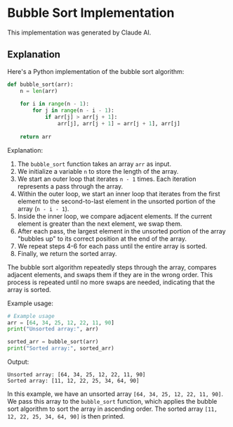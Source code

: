 # Bubble Sort Implementation

This implementation was generated by Claude AI.

## Explanation

Here's a Python implementation of the bubble sort algorithm:

```python
def bubble_sort(arr):
    n = len(arr)
    
    for i in range(n - 1):
        for j in range(n - i - 1):
            if arr[j] > arr[j + 1]:
                arr[j], arr[j + 1] = arr[j + 1], arr[j]
    
    return arr
```

Explanation:
1. The `bubble_sort` function takes an array `arr` as input.
2. We initialize a variable `n` to store the length of the array.
3. We start an outer loop that iterates `n - 1` times. Each iteration represents a pass through the array.
4. Within the outer loop, we start an inner loop that iterates from the first element to the second-to-last element in the unsorted portion of the array (`n - i - 1`).
5. Inside the inner loop, we compare adjacent elements. If the current element is greater than the next element, we swap them.
6. After each pass, the largest element in the unsorted portion of the array "bubbles up" to its correct position at the end of the array.
7. We repeat steps 4-6 for each pass until the entire array is sorted.
8. Finally, we return the sorted array.

The bubble sort algorithm repeatedly steps through the array, compares adjacent elements, and swaps them if they are in the wrong order. This process is repeated until no more swaps are needed, indicating that the array is sorted.

Example usage:
```python
# Example usage
arr = [64, 34, 25, 12, 22, 11, 90]
print("Unsorted array:", arr)

sorted_arr = bubble_sort(arr)
print("Sorted array:", sorted_arr)
```

Output:
```
Unsorted array: [64, 34, 25, 12, 22, 11, 90]
Sorted array: [11, 12, 22, 25, 34, 64, 90]
```

In this example, we have an unsorted array `[64, 34, 25, 12, 22, 11, 90]`. We pass this array to the `bubble_sort` function, which applies the bubble sort algorithm to sort the array in ascending order. The sorted array `[11, 12, 22, 25, 34, 64, 90]` is then printed.

